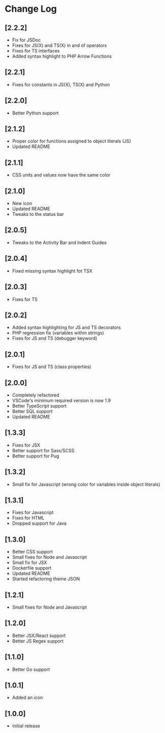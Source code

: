 # Change Log

## [2.2.2]
- Fix for JSDoc
- Fixes for JS(X) and TS(X) in and of operators
- Fixes for TS interfaces
- Added syntax highlight to PHP Arrow Functions

## [2.2.1]
- Fixes for constants in JS(X), TS(X) and Python

## [2.2.0]
- Better Python support

## [2.1.2]
- Proper color for functions assigned to object literals (JS)
- Updated README

## [2.1.1]
- CSS units and values now have the same color

## [2.1.0]
- New icon
- Updated README
- Tweaks to the status bar

## [2.0.5]
- Tweaks to the Activity Bar and Indent Guides

## [2.0.4]
- Fixed missing syntax highlight fot TSX

## [2.0.3]
- Fixes for TS

## [2.0.2]
- Added syntax highlighting for JS and TS decorators
- PHP regression fix (variables within strings)
- Fixes for JS and TS (debugger keyword)

## [2.0.1]
- Fixes for JS and TS (class properties)

## [2.0.0]
- Completely refactored
- VSCode's minimum required version is now 1.9
- Better TypeScript support
- Better SQL support
- Updated README

## [1.3.3]
- Fixes for JSX
- Better support for Sass/SCSS
- Better support for Pug

## [1.3.2]
- Small fix for Javascript (wrong color for variables inside object literals)

## [1.3.1]
- Fixes for Javascript
- Fixes for HTML
- Dropped support for Java

## [1.3.0]
- Better CSS support
- Small fixes for Node and Javascript
- Small fix for JSX
- Dockerfile support
- Updated README
- Started refactoring theme JSON

## [1.2.1]
- Small fixes for Node and Javascript

## [1.2.0]
- Better JSX/React support
- Better JS Regex support

## [1.1.0]
- Better Go support

## [1.0.1]
- Added an icon

## [1.0.0]
- Initial release

